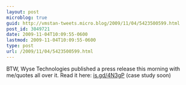 ```yaml
---
layout: post
microblog: true
guid: http://vmstan-tweets.micro.blog/2009/11/04/5423500599.html
post_id: 3049721
date: 2009-11-04T10:09:55-0600
lastmod: 2009-11-04T10:09:55-0600
type: post
url: /2009/11/04/5423500599.html
---
```

BTW, Wyse Technologies published a press release this morning with me/quotes all over it. Read it here: [is.gd/4N3gP](http://is.gd/4N3gP) (case study soon)
